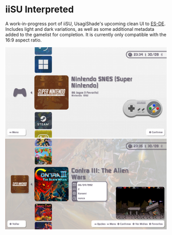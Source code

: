 # iiSU Interpreted
A work-in-progress port of iiSU, UsagiShade's upcoming clean UI to [ES-DE](https://es-de.org/). Includes light and dark variations, as well as some additional metadata added to the gamelist for completion. It is currently only compatible with the 16:9 aspect ratio.

![preview1](https://github.com/MrVictorFull57/iiSU--Mockup-/blob/c331889207513dce15fff157178ac516aa87f802/.screenshots/01-system.png)
![preview2](https://github.com/MrVictorFull57/iiSU--Mockup-/blob/c331889207513dce15fff157178ac516aa87f802/.screenshots/02-gamelist.png)
